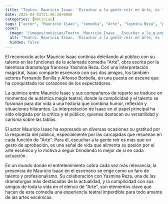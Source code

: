 ```yaml
---
title: "Teatro. Mauricio Isaac. 'Escuchar a la gente reír en Arte, es la vida”"
date: 2025-04-03T21:40:38+0000
categories: [Noticias]
tags: ["actor", "Mauricio Isaac", "comedia", "Arte", "Yasmina Reza", "puesta en escena", "teatro."]
cover:
  image: "/images/noticias/Teatro__Mauricio_Isaac___Escuchar_a_la_g.png"
  alt: "Teatro. Mauricio Isaac. 'Escuchar a la gente reír en Arte, es la vida”"
  hidden: false
---
```


El reconocido actor Mauricio Isaac continúa deleitando al público con su talento en las funciones de la aclamada comedia "Arte", obra escrita por la talentosa dramaturga francesa Yasmina Reza. Con una interpretación magistral, Isaac comparte escenario con sus dos amigos, los también actores Fernando Bonilla y Alfonso Borbolla, en una puesta en escena que ha conquistado los corazones de los espectadores.

La química entre Mauricio Isaac y sus compañeros de reparto se traduce en momentos de auténtica magia teatral, donde la complicidad y el talento se fusionan para dar vida a una historia que combina humor, reflexión y situaciones hilarantes. La interpretación de Isaac en el papel principal ha sido elogiada por la crítica y el público, quienes destacan su versatilidad y carisma sobre las tablas.

El actor Mauricio Isaac ha expresado en diversas ocasiones su gratitud por la respuesta del público, especialmente por las carcajadas que resuenan en cada función de "Arte". Para él, escuchar a la gente reír es más que un gesto de aprobación, es una señal de vida que alimenta su pasión por el arte escénico y lo motiva a seguir brindando lo mejor de sí en cada actuación.

En un mundo donde el entretenimiento cobra cada vez más relevancia, la presencia de Mauricio Isaac en el escenario se erige como un faro de talento y profesionalismo. Su colaboración con Yasmina Reza, una de las dramaturgas más destacadas de la actualidad, y la complicidad con sus amigos de toda la vida en el elenco de "Arte", son elementos clave que hacen de esta comedia una experiencia teatral imperdible para todo amante de las artes escénicas.
